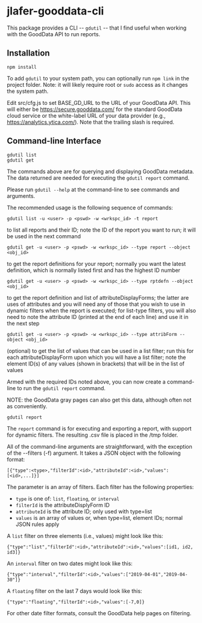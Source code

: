 # jlafer-gooddata-cli

This package provides a CLI -- `gdutil` -- that I find useful when working with the GoodData API to run reports.

## Installation

    npm install

To add `gdutil` to your system path, you can optionally run `npm link` in the project folder. Note: it will likely require root or `sudo` access as it changes the system path.

Edit src/cfg.js to set BASE_GD_URL to the URL of your GoodData API. This will either be https://secure.gooddata.com/ for the standard GoodData cloud service or the white-label URL of your data provider (e.g., https://analytics.ytica.com/). Note that the trailing slash is required.

## Command-line Interface
    gdutil list
    gdutil get

The commands above are for querying and displaying GoodData metadata. The data returned are needed for executing the `gdutil report` command.

Please run `gdutil --help` at the command-line to see commands and arguments.

The recommended usage is the following sequence of commands:
```
gdutil list -u <user> -p <pswd> -w <wrkspc_id> -t report
```
  to list all reports and their ID; note the ID of the report you want to run; it will be used in the next command

```
gdutil get -u <user> -p <pswd> -w <wrkspc_id> --type report --object <obj_id>
```
  to get the report definitions for your report; normally you want the latest definition, which is normally listed first and has the highest ID number

```
gdutil get -u <user> -p <pswd> -w <wrkspc_id> --type rptdefn --object <obj_id>
```
  to get the report definition and list of attributeDisplayForms; the latter are uses of attributes and you will need any of those that you wish to use in dynamic filters when the report is executed; for list-type filters, you will also need to note the attribute ID (printed at the end of each line) and use it in the next step

```
gdutil get -u <user> -p <pswd> -w <wrkspc_id> --type attribForm --object <obj_id>
```
  (optional) to get the list of values that can be used in a list filter; run this for each attributeDisplayForm upon which you will have a list filter; note the element ID(s) of any values (shown in brackets) that will be in the list of values

Armed with the required IDs noted above, you can now create a command-line to run the `gdutil report` command.

NOTE: the GoodData gray pages can also get this data, although often not as conveniently.

    gdutil report
The `report` command is for executing and exporting a report, with support for dynamic filters. The resulting .csv file is placed in the /tmp folder.

All of the command-line arguments are straightforward, with the exception of the
--filters (-f) argument. It takes a JSON object with the following format:
```
[{"type":<type>,"filterId":<id>,"attributeId":<id>,"values":[<id>,...]}]
```

The parameter is an array of filters. Each filter has the following properties:
- `type` is one of: `list`, `floating`, or `interval`
- `filterId` is the attributeDisplyForm ID
- `attributeId` is the attribute ID; only used with type=list
- `values` is an array of values or,  when type=list, element IDs; normal JSON rules apply
  
A `list` filter on three elements (i.e., values) might look like this:
```
{"type":"list","filterId":<id>,"attributeId":<id>,"values":[id1, id2, id3]}
```
An `interval` filter on two dates might look like this:
```
{"type":"interval","filterId":<id>,"values":["2019-04-01","2019-04-30"]}
```
A `floating` filter on the last 7 days would look like this:
```
{"type":"floating","filterId":<id>,"values":[-7,0]}
```
For other date filter formats, consult the GoodData help pages on filtering.
